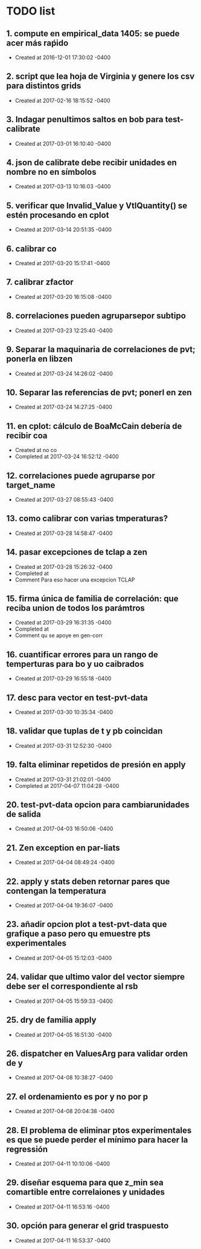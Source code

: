 # TODO list
## 1. compute en empirical_data 1405: se puede acer más raṕido
- Created at   2016-12-01 17:30:02 -0400

## 2. script que lea hoja de Virginia y genere los csv para distintos grids
- Created at   2017-02-16 18:15:52 -0400

## 3. Indagar penultimos saltos en bob para test-calibrate
- Created at   2017-03-01 16:10:40 -0400

## 4. json de calibrate debe recibir unidades en nombre no en símbolos
- Created at   2017-03-13 10:16:03 -0400

## 5. verificar que Invalid_Value y VtlQuantity() se estén procesando en cplot
- Created at   2017-03-14 20:51:35 -0400

## 6. calibrar co
- Created at   2017-03-20 15:17:41 -0400

## 7. calibrar zfactor
- Created at   2017-03-20 16:15:08 -0400

## 8. correlaciones pueden agruparsepor subtipo
- Created at   2017-03-23 12:25:40 -0400

## 9. Separar la maquinaria de correlaciones de pvt; ponerla en libzen
- Created at   2017-03-24 14:26:02 -0400

## 10. Separar las referencias de pvt; ponerl en zen
- Created at   2017-03-24 14:27:25 -0400

## 11. en cplot: cálculo de BoaMcCain debería de recibir coa
- Created at    no co
- Completed at 2017-03-24 16:52:12 -0400

## 12. correlaciones puede agruparse por target_name
- Created at   2017-03-27 08:55:43 -0400

## 13. como calibrar con varias tmperaturas?
- Created at   2017-03-28 14:58:47 -0400

## 14. pasar excepciones de tclap a zen
- Created at   2017-03-28 15:26:32 -0400
- Completed at 
- Comment      Para eso hacer una excepcion TCLAP

## 15. firma única de familia de correlación: que reciba union de todos los parámtros
- Created at   2017-03-29 16:31:35 -0400
- Completed at 
- Comment      qu se apoye en gen-corr

## 16. cuantificar errores para un rango de temperturas para bo y uo caibrados
- Created at   2017-03-29 16:55:18 -0400

## 17. desc para vector en test-pvt-data
- Created at   2017-03-30 10:35:34 -0400

## 18. validar que tuplas de t y pb coincidan
- Created at   2017-03-31 12:52:30 -0400

## 19. falta eliminar repetidos de presión en apply
- Created at   2017-03-31 21:02:01 -0400
- Completed at 2017-04-07 11:04:28 -0400

## 20. test-pvt-data opcion para cambiarunidades de salida
- Created at   2017-04-03 16:50:06 -0400

## 21. Zen exception en par-liats
- Created at   2017-04-04 08:49:24 -0400

## 22. apply y stats deben retornar pares que contengan la temperatura
- Created at   2017-04-04 19:36:07 -0400

## 23. añadir opcion plot a test-pvt-data que grafique a paso pero qu emuestre pts experimentales
- Created at   2017-04-05 15:12:03 -0400

## 24. validar que ultimo valor del vector siempre debe ser el correspondiente al rsb
- Created at   2017-04-05 15:59:33 -0400

## 25. dry de familia apply
- Created at   2017-04-05 16:51:30 -0400

## 26. dispatcher en ValuesArg para validar orden de y
- Created at   2017-04-08 10:38:27 -0400

## 27. el ordenamiento es por y no por p
- Created at   2017-04-08 20:04:38 -0400

## 28. El problema de eliminar ptos experimentales es que se puede perder el mínimo para hacer la regressión
- Created at   2017-04-11 10:10:06 -0400

## 29. diseñar esquema para que z_min sea comartible entre correlaiones y unidades
- Created at   2017-04-11 16:53:16 -0400

## 30. opción para generar el grid traspuesto
- Created at   2017-04-11 16:53:37 -0400


